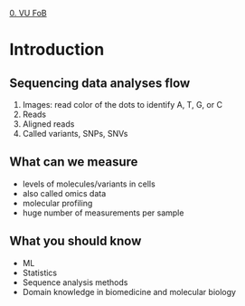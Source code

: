 
[0. VU FoB](0.%20VU%20FoB.md)

# Introduction

## Sequencing data analyses flow

1. Images: read color of the dots to identify A, T, G, or C
2. Reads
3. Aligned reads
4. Called variants, SNPs, SNVs

## What can we measure

- levels of molecules/variants in cells
- also called omics data
- molecular profiling
- huge number of measurements per sample

## What you should know

- ML
- Statistics
- Sequence analysis methods
- Domain knowledge in biomedicine and molecular biology
